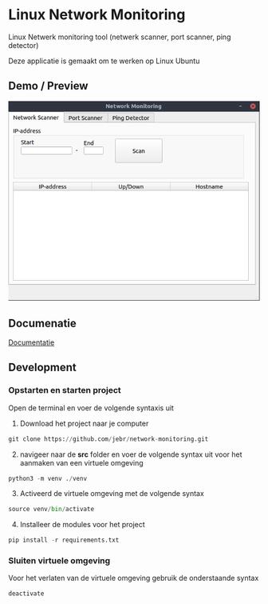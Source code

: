 # Linux Network Monitoring
Linux Netwerk monitoring tool (netwerk scanner, port scanner, ping detector)

Deze applicatie is gemaakt om te werken op Linux Ubuntu

## Demo / Preview
[![Screenshot](https://github.com/jebr/network-monitoring/blob/main/docs/readme-docs/network-monitoring-v1.0.png "Network Monitoring Screenshot")](https://github.com/jebr/network-monitoring/releases/)

## Documenatie
[Documentatie](https://switchit.me/network-monitoring)


## Development

### Opstarten en starten project
Open de terminal en voer de volgende syntaxis uit

1. Download het project naar je computer 
   
```python
git clone https://github.com/jebr/network-monitoring.git
```
   
2. navigeer naar de **src** folder en voer de volgende 
   syntax uit voor het aanmaken van een virtuele omgeving

```python
python3 -m venv ./venv
```   

3. Activeerd de virtuele omgeving met de volgende syntax
   
```python
source venv/bin/activate
```
    
   
4. Installeer de modules voor het project
   
```python
pip install -r requirements.txt
```

### Sluiten virtuele omgeving
Voor het verlaten van de virtuele omgeving gebruik de onderstaande syntax

```python
deactivate
```